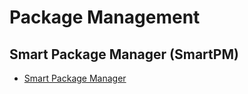 Package Management
==

## Smart Package Manager (SmartPM)


> 

- [Smart Package Manager](https://labix.org/smart)
